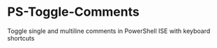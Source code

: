 # PS-Toggle-Comments
Toggle single and multiline comments in PowerShell ISE with keyboard shortcuts
